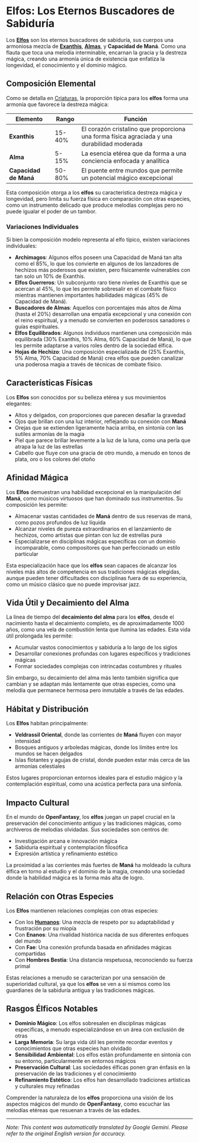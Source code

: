 # **Elfos**: Los Eternos Buscadores de Sabiduría

Los [**Elfos**](/codex/Creatures/Elves.md) son los eternos buscadores de sabiduría, sus cuerpos una armoniosa mezcla de [**Exanthis**](/codex/Basic/Exanthis.md), [**Almas**](/codex/Basic/Soul.md), y **Capacidad de Maná**. Como una flauta que toca una melodía interminable, encarnan la gracia y la destreza mágica, creando una armonía única de existencia que enfatiza la longevidad, el conocimiento y el dominio mágico.

## Composición Elemental

Como se detalla en [Criaturas](/codex/Creatures/Creatures.md), la proporción típica para los **elfos** forma una armonía que favorece la destreza mágica:

| Elemento | Rango | Función |
|---------|------------|----------|
| **Exanthis** | 15-40% | El corazón cristalino que proporciona una forma física agraciada y una durabilidad moderada |
| **Alma** | 5-15% | La esencia etérea que da forma a una conciencia enfocada y analítica |
| **Capacidad de Maná** | 50-80% | El puente entre mundos que permite un potencial mágico excepcional |

Esta composición otorga a los **elfos** su característica destreza mágica y longevidad, pero limita su fuerza física en comparación con otras especies, como un instrumento delicado que produce melodías complejas pero no puede igualar el poder de un tambor.

### Variaciones Individuales

Si bien la composición modelo representa al elfo típico, existen variaciones individuales:

- **Archimagos**: Algunos elfos poseen una Capacidad de Maná tan alta como el 85%, lo que los convierte en algunos de los lanzadores de hechizos más poderosos que existen, pero físicamente vulnerables con tan solo un 10% de Exanthis.
- **Elfos Guerreros**: Un subconjunto raro tiene niveles de Exanthis que se acercan al 45%, lo que les permite sobresalir en el combate físico mientras mantienen importantes habilidades mágicas (45% de Capacidad de Maná).
- **Buscadores de Almas**: Aquellos con porcentajes más altos de Alma (hasta el 20%) desarrollan una empatía excepcional y una conexión con el reino espiritual, y a menudo se convierten en poderosos sanadores o guías espirituales.
- **Elfos Equilibrados**: Algunos individuos mantienen una composición más equilibrada (30% Exanthis, 10% Alma, 60% Capacidad de Maná), lo que les permite adaptarse a varios roles dentro de la sociedad élfica.
- **Hojas de Hechizo**: Una composición especializada de (25% Exanthis, 5% Alma, 70% Capacidad de Maná) crea elfos que pueden canalizar una poderosa magia a través de técnicas de combate físico.

## Características Físicas

Los **Elfos** son conocidos por su belleza etérea y sus movimientos elegantes:
- Altos y delgados, con proporciones que parecen desafiar la gravedad
- Ojos que brillan con una luz interior, reflejando su conexión con **Maná**
- Orejas que se extienden ligeramente hacia arriba, en sintonía con las sutiles armonías de la magia
- Piel que parece brillar levemente a la luz de la luna, como una perla que atrapa la luz de las estrellas
- Cabello que fluye con una gracia de otro mundo, a menudo en tonos de plata, oro o los colores del otoño

## Afinidad Mágica

Los **Elfos** demuestran una habilidad excepcional en la manipulación del **Maná**, como músicos virtuosos que han dominado sus instrumentos. Su composición les permite:
- Almacenar vastas cantidades de **Maná** dentro de sus reservas de maná, como pozos profundos de luz líquida
- Alcanzar niveles de pureza extraordinarios en el lanzamiento de hechizos, como artistas que pintan con luz de estrellas pura
- Especializarse en disciplinas mágicas específicas con un dominio incomparable, como compositores que han perfeccionado un estilo particular

Esta especialización hace que los **elfos** sean capaces de alcanzar los niveles más altos de competencia en sus tradiciones mágicas elegidas, aunque pueden tener dificultades con disciplinas fuera de su experiencia, como un músico clásico que no puede improvisar jazz.

## Vida Útil y Decaimiento del Alma

La línea de tiempo del **decaimiento del alma** para los **elfos**, desde el nacimiento hasta el decaimiento completo, es de aproximadamente 1000 años, como una vela de combustión lenta que ilumina las edades. Esta vida útil prolongada les permite:
- Acumular vastos conocimientos y sabiduría a lo largo de los siglos
- Desarrollar conexiones profundas con lugares específicos y tradiciones mágicas
- Formar sociedades complejas con intrincadas costumbres y rituales

Sin embargo, su decaimiento del alma más lento también significa que cambian y se adaptan más lentamente que otras especies, como una melodía que permanece hermosa pero inmutable a través de las edades.

## Hábitat y Distribución

Los **Elfos** habitan principalmente:
- **Veldrassil Oriental**, donde las corrientes de **Maná** fluyen con mayor intensidad
- Bosques antiguos y arboledas mágicas, donde los límites entre los mundos se hacen delgados
- Islas flotantes y agujas de cristal, donde pueden estar más cerca de las armonías celestiales

Estos lugares proporcionan entornos ideales para el estudio mágico y la contemplación espiritual, como una acústica perfecta para una sinfonía.

## Impacto Cultural

En el mundo de **OpenFantasy**, los **elfos** juegan un papel crucial en la preservación del conocimiento antiguo y las tradiciones mágicas, como archiveros de melodías olvidadas. Sus sociedades son centros de:
- Investigación arcana e innovación mágica
- Sabiduría espiritual y contemplación filosófica
- Expresión artística y refinamiento estético

La proximidad a las corrientes más fuertes de **Maná** ha moldeado la cultura élfica en torno al estudio y el dominio de la magia, creando una sociedad donde la habilidad mágica es la forma más alta de logro.

## Relación con Otras Especies

Los **Elfos** mantienen relaciones complejas con otras especies:
- Con los [**Humanos**](/codex/Creatures/Human.md): Una mezcla de respeto por su adaptabilidad y frustración por su miopía
- Con **Enanos**: Una rivalidad histórica nacida de sus diferentes enfoques del mundo
- Con **Fae**: Una conexión profunda basada en afinidades mágicas compartidas
- Con **Hombres Bestia**: Una distancia respetuosa, reconociendo su fuerza primal

Estas relaciones a menudo se caracterizan por una sensación de superioridad cultural, ya que los **elfos** se ven a sí mismos como los guardianes de la sabiduría antigua y las tradiciones mágicas.

## Rasgos Élficos Notables

- **Dominio Mágico**: Los elfos sobresalen en disciplinas mágicas específicas, a menudo especializándose en un área con exclusión de otras
- **Larga Memoria**: Su larga vida útil les permite recordar eventos y conocimientos que otras especies han olvidado
- **Sensibilidad Ambiental**: Los elfos están profundamente en sintonía con su entorno, particularmente en entornos mágicos
- **Preservación Cultural**: Las sociedades élficas ponen gran énfasis en la preservación de las tradiciones y el conocimiento
- **Refinamiento Estético**: Los elfos han desarrollado tradiciones artísticas y culturales muy refinadas

Comprender la naturaleza de los **elfos** proporciona una visión de los aspectos mágicos del mundo de **OpenFantasy**, como escuchar las melodías etéreas que resuenan a través de las edades.


---
_Note: This content was automatically translated by Google Gemini. Please refer to the original English version for accuracy._
